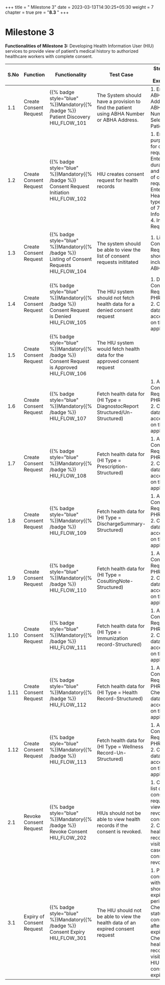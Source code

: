 ﻿+++
title = " Milestone 3"
date = 2023-03-13T14:30:25+05:30
weight = 7
chapter = true
pre = "<b>8.3 </b>"
+++

# Milestone 3

**Functionalities of Milestone 3:** Developing Health Information User (HIU) services to provide view of patient’s medical history to authorized healthcare workers with complete consent.


S.No|Function|Functionality|Test Case|Steps To Be Executed 
|--|----|------|-----|-----|
1.1|Create Consent Request|{{% badge style="blue"  %}}Mandatory{{% /badge %}}  Patient Discovery HIU_FLOW_101|The System should have a provision to find the patient using ABHA Number or ABHA Address.|1. Enter ABHA Address/ ABHA Number 2. Select Find Patient
1.2|Create Consent Request|{{% badge style="blue"  %}}Mandatory{{% /badge %}}  Consent Request Initiation HIU_FLOW_102|HIU creates consent request for health records|1. Enter purpose for consent request. 2. Enter duration and expiry of consent request. 3. Enter Health Info type (out of 7 Health Info types). 4. Initiate Request
1.3|Create Consent Request|{{% badge style="blue"  %}}Mandatory{{% /badge %}}  Listing of Consent Requests HIU_FLOW_104|The system should be able to view the list of consent requests inititated|1. List of Consent Requests should include - ABHA| date of creation| date of expiry and Status of request
1.4|Create Consent Request|{{% badge style="blue"  %}}Mandatory{{% /badge %}}  Consent Request is Denied HIU_FLOW_105|The HIU system should not fetch health data for a denied consent request|1. Deny Consent Request on PHR App. 2. Check if data is accessible on the HIU application.
1.5|Create Consent Request|{{% badge style="blue"  %}}Mandatory{{% /badge %}}  Consent Request is Approved HIU_FLOW_106|The HIU system would fetch health data for the approved consent request
1.6|Create Consent Request|{{% badge style="blue"  %}}Mandatory{{% /badge %}}   HIU_FLOW_107|Fetch health data for (HI Type = DiagnostocReport Structured/Un-Structured)|1. Approve Consent Request on PHR App. 2. Check if data is accessible on the HIU application
1.7|Create Consent Request|{{% badge style="blue"  %}}Mandatory{{% /badge %}}   HIU_FLOW_108|Fetch health data for (HI Type = Prescription-Structured)|1. Approve Consent Request on PHR App. 2. Check if data is accessible on the HIU application
1.8|Create Consent Request|{{% badge style="blue"  %}}Mandatory{{% /badge %}}   HIU_FLOW_109|Fetch health data for (HI Type = DischargeSummary-Structured)|1. Approve Consent Request on PHR App. 2. Check if data is accessible on the HIU application
1.9|Create Consent Request|{{% badge style="blue"  %}}Mandatory{{% /badge %}}   HIU_FLOW_110|Fetch health data for (HI Type = CosultingNote-Structured)|1. Approve Consent Request on PHR App. 2. Check if data is accessible on the HIU application
1.10|Create Consent Request|{{% badge style="blue"  %}}Mandatory{{% /badge %}}   HIU_FLOW_111|Fetch health data for (HI Type = Immunization record-Structured)|1. Approve Consent Request on PHR App. 2. Check if data is accessible on the HIU application
1.11|Create Consent Request|{{% badge style="blue"  %}}Mandatory{{% /badge %}}   HIU_FLOW_112|Fetch health data for (HI Type = Health Record-Structured)|1. Approve Consent Request on PHR App 2. Check if data is accessible on the HIU application
1.12|Create Consent Request|{{% badge style="blue"  %}}Mandatory{{% /badge %}}   HIU_FLOW_113|Fetch health data for (HI Type = Wellness Record-Un-Structured)|1. Approve Consent Request on PHR App. 2. Check if data is accessible on the HIU application
2.1|Revoke Consent Request|{{% badge style="blue"  %}}Mandatory{{% /badge %}}  Revoke Consent HIU_FLOW_202|HIUs should not be able to view health records if the consent is revoked.|1. Check list of consent requests to view revoked consents. 2. Check if health record is visible in case the consent is revoked.
3.1|Expiry of Consent Request|{{% badge style="blue"  %}}Mandatory{{% /badge %}}  Consent Expiry HIU_FLOW_301|The HIU should not be able to view the health data of an expired consent request|1. Provide consent with a short expiry period. 2. Check status of consent after expiry. 3. Check if health record is visible to HIU after consent expiry